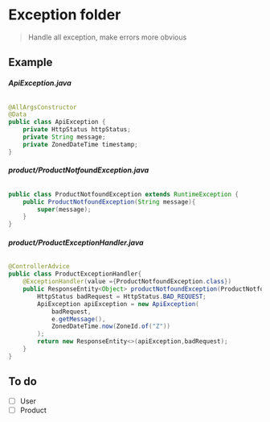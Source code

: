 # Exception folder

> Handle all exception, make errors more obvious

## Example

###### **_ApiException.java_**

```java
@AllArgsConstructor
@Data
public class ApiException {
    private HttpStatus httpStatus;
    private String message;
    private ZonedDateTime timestamp;
}
```
###### **_product/ProductNotfoundException.java_**

```java
public class ProductNotfoundException extends RuntimeException {
    public ProductNotfoundException(String message){
        super(message);
    }
}
```
###### **_product/ProductExceptionHandler.java_**

```java
@ControllerAdvice
public class ProductExceptionHandler{
    @ExceptionHandler(value ={ProductNotfoundException.class})
    public ResponseEntity<Object> productNotfoundException(ProductNotfoundException e){
        HttpStatus badRequest = HttpStatus.BAD_REQUEST;
        ApiException apiException = new ApiException(
            badRequest,
            e.getMessage(),
            ZonedDateTime.now(ZoneId.of("Z"))
        );
        return new ResponseEntity<>(apiException,badRequest);
    }
}
```
## To do
- [ ] User
- [ ] Product